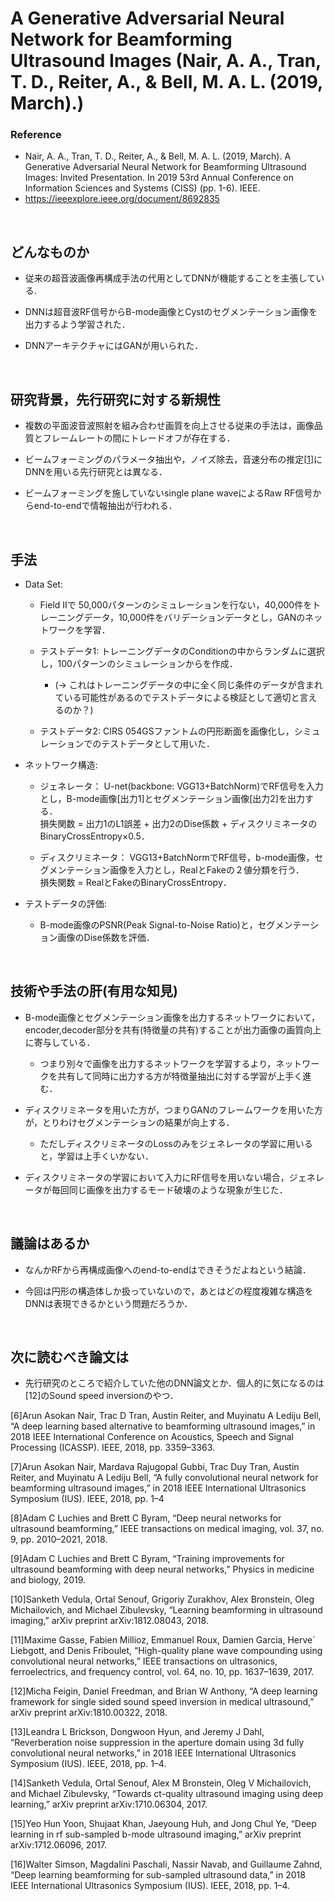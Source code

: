 # A Generative Adversarial Neural Network for Beamforming Ultrasound Images (Nair, A. A., Tran, T. D., Reiter, A., & Bell, M. A. L. (2019, March).)
### Reference
- Nair, A. A., Tran, T. D., Reiter, A., & Bell, M. A. L. (2019, March).
A Generative Adversarial Neural Network for Beamforming Ultrasound Images: Invited Presentation. In 2019 53rd Annual Conference on Information Sciences and Systems (CISS) (pp. 1-6). IEEE.
- https://ieeexplore.ieee.org/document/8692835

<br />

## どんなものか
- 従来の超音波画像再構成手法の代用としてDNNが機能することを主張している.

- DNNは超音波RF信号からB-mode画像とCystのセグメンテーション画像を出力するよう学習された．

- DNNアーキテクチャにはGANが用いられた．


<br />

## 研究背景，先行研究に対する新規性
- 複数の平面波音波照射を組み合わせ画質を向上させる従来の手法は，画像品質とフレームレートの間にトレードオフが存在する．

- ビームフォーミングのパラメータ抽出や，ノイズ除去，音速分布の推定[[1](https://ieeexplore.ieee.org/abstract/document/8772124)]にDNNを用いる先行研究とは異なる．

- ビームフォーミングを施していないsingle plane waveによるRaw RF信号からend-to-endで情報抽出が行われる．


<br />

## 手法
- Data Set:
  - Field IIで 50,000パターンのシミュレーションを行ない，40,000件をトレーニングデータ，10,000件をバリデーションデータとし，GANのネットワークを学習．

  - テストデータ1: トレーニングデータのConditionの中からランダムに選択し，100パターンのシミュレーションからを作成．  
     - (→ これはトレーニングデータの中に全く同じ条件のデータが含まれている可能性があるのでテストデータによる検証として適切と言えるのか？)
 
  - テストデータ2: CIRS 054GSファントムの円形断面を画像化し，シミュレーションでのテストデータとして用いた．

- ネットワーク構造:
  - ジェネレータ： U-net(backbone: VGG13+BatchNorm)でRF信号を入力とし，B-mode画像[出力1]とセグメンテーション画像[出力2]を出力する．  
              損失関数 = 出力1のL1誤差 + 出力2のDise係数 + ディスクリミネータのBinaryCrossEntropy×0.5．   
              
  - ディスクリミネータ： VGG13+BatchNormでRF信号，b-mode画像，セグメンテーション画像を入力とし，RealとFakeの２値分類を行う．  
                   損失関数 = RealとFakeのBinaryCrossEntropy．

- テストデータの評価:
  - B-mode画像のPSNR(Peak Signal-to-Noise Ratio)と，セグメンテーション画像のDise係数を評価．

<br />

## 技術や手法の肝(有用な知見)
- B-mode画像とセグメンテーション画像を出力するネットワークにおいて，encoder,decoder部分を共有(特徴量の共有)することが出力画像の画質向上に寄与している．
  - つまり別々で画像を出力するネットワークを学習するより，ネットワークを共有して同時に出力する方が特徴量抽出に対する学習が上手く進む．
  
- ディスクリミネータを用いた方が，つまりGANのフレームワークを用いた方が，とりわけセグメンテーションの結果が向上する．
  - ただしディスクリミネータのLossのみをジェネレータの学習に用いると，学習は上手くいかない．

- ディスクリミネータの学習において入力にRF信号を用いない場合，ジェネレータが毎回同じ画像を出力するモード破壊のような現象が生じた．

<br />

## 議論はあるか
- なんかRFから再構成画像へのend-to-endはできそうだよねという結論．

- 今回は円形の構造体しか扱っていないので，あとはどの程度複雑な構造をDNNは表現できるかという問題だろうか．

<br />

## 次に読むべき論文は
- 先行研究のところで紹介していた他のDNN論文とか．個人的に気になるのは[12]のSound speed inversionのやつ．

[6]Arun Asokan Nair, Trac D Tran, Austin Reiter, and Muyinatu A Lediju
Bell, “A deep learning based alternative to beamforming ultrasound
images,” in 2018 IEEE International Conference on Acoustics, Speech
and Signal Processing (ICASSP). IEEE, 2018, pp. 3359–3363.

[7]Arun Asokan Nair, Mardava Rajugopal Gubbi, Trac Duy Tran, Austin
Reiter, and Muyinatu A Lediju Bell, “A fully convolutional neural network for beamforming ultrasound images,” in 2018 IEEE International
Ultrasonics Symposium (IUS). IEEE, 2018, pp. 1–4

[8]Adam C Luchies and Brett C Byram, “Deep neural networks for
ultrasound beamforming,” IEEE transactions on medical imaging, vol.
37, no. 9, pp. 2010–2021, 2018.

[9]Adam C Luchies and Brett C Byram, “Training improvements for ultrasound beamforming with deep neural networks,” Physics in medicine
and biology, 2019.

[10]Sanketh Vedula, Ortal Senouf, Grigoriy Zurakhov, Alex Bronstein, Oleg
Michailovich, and Michael Zibulevsky, “Learning beamforming in
ultrasound imaging,” arXiv preprint arXiv:1812.08043, 2018.

[11]Maxime Gasse, Fabien Millioz, Emmanuel Roux, Damien Garcia, Herve´
Liebgott, and Denis Friboulet, “High-quality plane wave compounding
using convolutional neural networks,” IEEE transactions on ultrasonics,
ferroelectrics, and frequency control, vol. 64, no. 10, pp. 1637–1639,
2017.

[12]Micha Feigin, Daniel Freedman, and Brian W Anthony, “A deep
learning framework for single sided sound speed inversion in medical
ultrasound,” arXiv preprint arXiv:1810.00322, 2018.

[13]Leandra L Brickson, Dongwoon Hyun, and Jeremy J Dahl, “Reverberation noise suppression in the aperture domain using 3d fully
convolutional neural networks,” in 2018 IEEE International Ultrasonics
Symposium (IUS). IEEE, 2018, pp. 1–4.

[14]Sanketh Vedula, Ortal Senouf, Alex M Bronstein, Oleg V Michailovich,
and Michael Zibulevsky, “Towards ct-quality ultrasound imaging using
deep learning,” arXiv preprint arXiv:1710.06304, 2017.

[15]Yeo Hun Yoon, Shujaat Khan, Jaeyoung Huh, and Jong Chul Ye, “Deep
learning in rf sub-sampled b-mode ultrasound imaging,” arXiv preprint
arXiv:1712.06096, 2017.

[16]Walter Simson, Magdalini Paschali, Nassir Navab, and Guillaume
Zahnd, “Deep learning beamforming for sub-sampled ultrasound data,”
in 2018 IEEE International Ultrasonics Symposium (IUS). IEEE, 2018,
pp. 1–4.
